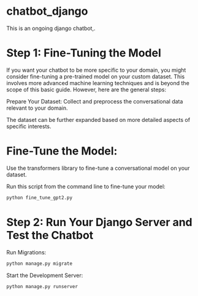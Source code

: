 # chatbot_django
This is an ongoing django chatbot,.
# Step 1: Fine-Tuning the Model 
If you want your chatbot to be more specific to your domain, you might consider fine-tuning a pre-trained model on your custom dataset. This involves more advanced machine learning techniques and is beyond the scope of this basic guide. However, here are the general steps:

Prepare Your Dataset: Collect and preprocess the conversational data relevant to your domain.

The dataset can be further expanded based on more detailed aspects of specific interests.

# Fine-Tune the Model:

Use the transformers library to fine-tune a conversational model on your dataset.

 Run this script from the command line to fine-tune your model:

 ```sh
python fine_tune_gpt2.py
```

# Step 2: Run Your Django Server and Test the Chatbot

Run Migrations:

```sh
python manage.py migrate
```

Start the Development Server:

```sh
python manage.py runserver
```
